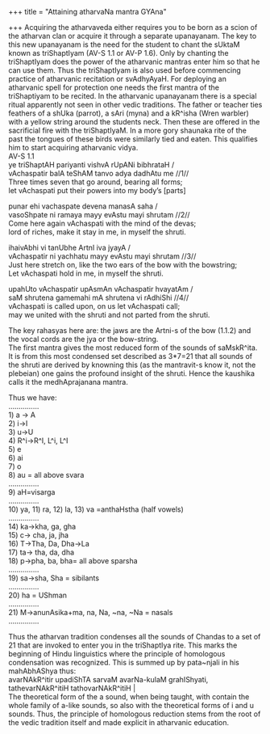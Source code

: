 +++
title = "Attaining atharvaNa mantra GYAna"

+++
Acquiring the atharvaveda either requires you to be born as a scion of
the atharvan clan or acquire it through a separate upanayanam. The key
to this new upanayanam is the need for the student to chant the sUktaM
known as triShaptIyam (AV-S 1.1 or AV-P 1.6). Only by chanting the
triShaptIyam does the power of the atharvanic mantras enter him so that
he can use them. Thus the triShaptIyam is also used before commencing
practice of atharvanic recitation or svAdhyAyaH. For deploying an
atharvanic spell for protection one needs the first mantra of the
triShaptiyam to be recited. In the atharvanic upanayanam there is a
special ritual apparently not seen in other vedic traditions. The father
or teacher ties feathers of a shUka (parrot), a sAri (myna) and a
kR^isha (Wren warbler) with a yellow string around the students neck.
Then these are offered in the sacrificial fire with the triShaptIyaM. In
a more gory shaunaka rite of the past the tongues of these birds were
similarly tied and eaten. This qualifies him to start acquiring
atharvanic vidya.  
AV-S 1.1  
ye triShaptAH pariyanti vishvA rUpANi bibhrataH /  
vAchaspatir balA teShAM tanvo adya dadhAtu me //1//  
Three times seven that go around, bearing all forms;  
let vAchaspati put their powers into my body’s \[parts\]

punar ehi vachaspate devena manasA saha /  
vasoShpate ni ramaya mayy evAstu mayi shrutam //2//  
Come here again vAchaspati with the mind of the devas;  
lord of riches, make it stay in me, in myself the shruti.

ihaivAbhi vi tanUbhe ArtnI iva jyayA /  
vAchaspatir ni yachhatu mayy evAstu mayi shrutam //3//  
Just here stretch on, like the two ears of the bow with the bowstring;  
Let vAchaspati hold in me, in myself the shruti.

upahUto vAchaspatir upAsmAn vAchaspatir hvayatAm /  
saM shrutena gamemahi mA shrutena vi rAdhiShi //4//  
vAchaspati is called upon, on us let vAchaspati call;  
may we united with the shruti and not parted from the shruti.

The key rahasyas here are: the jaws are the Artni-s of the bow (1.1.2)
and the vocal cords are the jya or the bow-string.  
The first mantra gives the most reduced form of the sounds of
saMskR^ita. It is from this most condensed set described as 3\*7=21 that
all sounds of the shruti are derived by knowning this (as the
mantravit-s know it, not the plebeian) one gains the profound insight of
the shruti. Hence the kaushika calls it the medhAprajanana mantra.

Thus we have:  
……………  
1\) a -\> A  
2\) i-\>I  
3\) u-\>U  
4\) R^i-\>R^I, L^i, L^I  
5\) e  
6\) ai  
7\) o  
8\) au = all above svara  
……………  
9\) aH=visarga  
……………  
10\) ya, 11) ra, 12) la, 13) va =anthaHstha (half vowels)  
……………  
14\) ka-\>kha, ga, gha  
15\) c-\> cha, ja, jha  
16\) T-\>Tha, Da, Dha-\>La  
17\) ta-\> tha, da, dha  
18\) p-\>pha, ba, bha= all above sparsha  
……………  
19\) sa-\>sha, Sha = sibilants  
……………  
20\) ha = UShman  
……………  
21\) M-\>anunAsika+ma, na, Na, \~na, \~Na = nasals  
……………

Thus the atharvan tradition condenses all the sounds of Chandas to a set
of 21 that are invoked to enter you in the triShaptIya rite. This marks
the beginning of Hindu linguistics where the principle of homologous
condensation was recognized. This is summed up by pata\~njali in his
mahAbhAShya thus:  
avarNAkR^itir upadiShTA sarvaM avarNa-kulaM grahIShyati,
tathevarNAkR^itiH tathovarNAkR^itiH |  
The theoretical form of the a sound, when being taught, with contain the
whole family of a-like sounds, so also with the theoretical forms of i
and u sounds. Thus, the principle of homologous reduction stems from the
root of the vedic tradition itself and made explicit in atharvanic
education.
